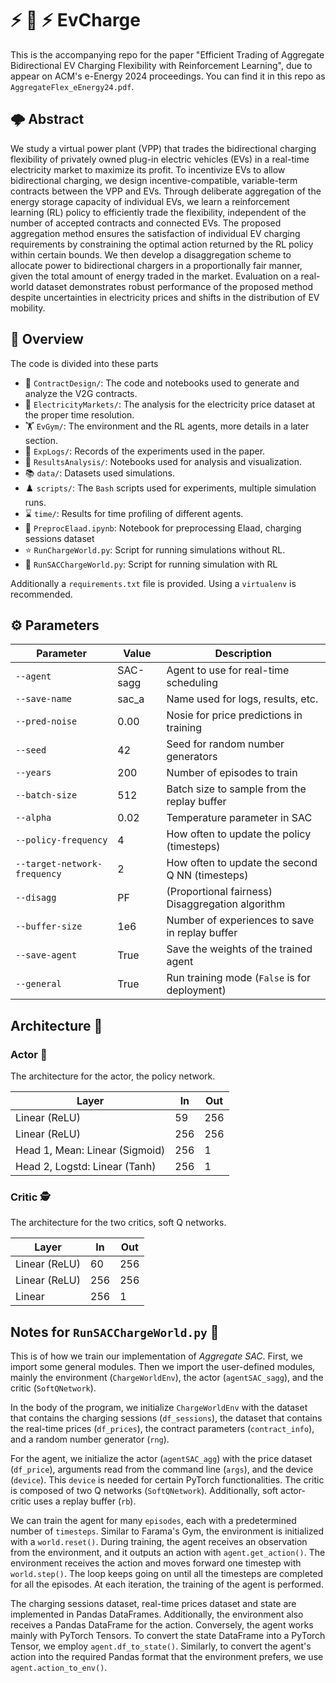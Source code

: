 # :zap: :car: :zap: EvCharge 
This is the accompanying repo for the paper "Efficient Trading of Aggregate Bidirectional EV Charging Flexibility with Reinforcement Learning", due to appear on ACM's e-Energy 2024 proceedings. You can find it in this repo as `AggregateFlex_eEnergy24.pdf`.

## :cloud_with_lightning: Abstract 
We study a virtual power plant (VPP) that trades the bidirectional charging flexibility of privately owned plug-in electric vehicles (EVs) in a real-time electricity market to maximize its profit. To incentivize EVs to allow bidirectional charging, we design incentive-compatible, variable-term contracts between the VPP and EVs. Through deliberate aggregation of the energy storage capacity of individual EVs, we learn a reinforcement learning (RL) policy to efficiently trade the flexibility, independent of the number of accepted contracts and connected EVs. The proposed aggregation method ensures the satisfaction of individual EV charging requirements by constraining the optimal action returned by the RL policy within certain bounds. We then develop a disaggregation scheme to allocate power to bidirectional chargers in a proportionally fair manner, given the total amount of energy traded in the market. Evaluation on a real-world dataset demonstrates robust performance of the proposed method despite uncertainties in electricity prices and shifts in the distribution of EV mobility.

## :telescope: Overview 
The code is divided into these parts
* :scroll: `ContractDesign/`: The code and notebooks used to generate and analyze the V2G contracts. 
* :electric_plug: `ElectricityMarkets/`: The analysis for the electricity price dataset at the proper time resolution. 
* :weight_lifting: `EvGym/`: The environment and the RL agents, more details in a later section.
* :test_tube: `ExpLogs/`: Records of the experiments used in the paper.
* :microscope: `ResultsAnalysis/`: Notebooks used for analysis and visualization. 
* :books: `data/`: Datasets used simulations.
* :chess_pawn: `scripts/`: The `Bash` scripts used for experiments, multiple simulation runs.
* :hourglass: `time/`: Results for time profiling of different agents.
* :stew: `PreprocElaad.ipynb`: Notebook for preprocessing Elaad, charging sessions dataset
* :star: `RunChargeWorld.py`: Script for running simulations without RL.
* :star2: `RunSACChargeWorld.py`: Script for running simulation with RL

Additionally a `requirements.txt` file is provided.
Using a `virtualenv` is recommended.

## :gear: Parameters 
| Parameter                    | Value    | Description                                      |
|------------------------------|----------|--------------------------------------------------|
| `--agent`                    | SAC-sagg | Agent to use for real-time scheduling            |
| `--save-name`                | sac_a    | Name used for logs, results, etc.                |
| `--pred-noise`               | 0.00     | Nosie for price predictions in training          |
| `--seed`                     | 42       | Seed for random number generators                |
| `--years`                    | 200      | Number of episodes to train                      |
| `--batch-size`               | 512      | Batch size to sample from the replay buffer      |
| `--alpha`                    | 0.02     | Temperature parameter in SAC                     |
| `--policy-frequency`         | 4        | How often to update the policy (timesteps)       |
| `--target-network-frequency` | 2        | How often to update the second Q NN (timesteps)  |
| `--disagg`                   | PF       | (Proportional fairness) Disaggregation algorithm |
| `--buffer-size`              | 1e6      | Number of experiences to save in replay buffer   |
| `--save-agent`               | True     | Save the weights of the trained agent            |
| `--general`                  | True     | Run training mode (`False` is for deployment)    |

## Architecture :brain:

### Actor :person_fencing:
The architecture for the actor, the policy network. 

| Layer                          | In  | Out |
|--------------------------------|-----|-----|
| Linear (ReLU)                  | 59  | 256 |
| Linear (ReLU)                  | 256 | 256 |
| Head 1, Mean: Linear (Sigmoid) | 256 | 1   |
| Head 2, Logstd: Linear (Tanh)  | 256 | 1   |

### Critic :detective:
The architecture for the two critics, soft Q networks.

| Layer         | In  | Out |
|---------------|-----|-----|
| Linear (ReLU) | 60  | 256 |
| Linear (ReLU) | 256 | 256 |
| Linear        | 256 | 1   |

## Notes for `RunSACChargeWorld.py` :city_sunrise:	
This is of how we train our implementation of _Aggregate SAC_. 
First, we import some general modules. Then we import the user-defined modules, mainly the environment (`ChargeWorldEnv`), the actor (`agentSAC_sagg`), and the critic (`SoftQNetwork`).

In the body of the program, we initialize `ChargeWorldEnv` with the dataset that contains the charging sessions (`df_sessions`), the dataset that contains the real-time prices (`df_prices`), the contract parameters (`contract_info`), and a random number generator (`rng`).

For the agent, we initialize the actor (`agentSAC_agg`) with the price dataset (`df_price`), arguments read from the command line (`args`), and the device  (`device`). This `device` is needed for certain PyTorch functionalities. The critic is composed of two Q networks (`SoftQNetwork`).
Additionally, soft actor-critic uses a replay buffer (`rb`). 

We can train the agent for many `episodes`, each with a predetermined number of `timesteps`.
Similar to Farama's Gym, the environment is initialized with a `world.reset()`. 
During training, the agent receives an observation from the environment, and it outputs an action with `agent.get_action()`. 
The environment receives the action and moves forward one timestep with `world.step()`.
The loop keeps going on until all the timesteps are completed for all the episodes.
At each iteration, the training of the agent is performed. 

The charging sessions dataset, real-time prices dataset and state are implemented in Pandas DataFrames.
Additionally, the environment also receives a Pandas DataFrame for the action.
Conversely, the agent works mainly with PyTorch Tensors.
To convert the state DataFrame into a PyTorch Tensor, we employ `agent.df_to_state()`.
Similarly, to convert the agent's action into the required Pandas format that the environment prefers, we use `agent.action_to_env()`.
